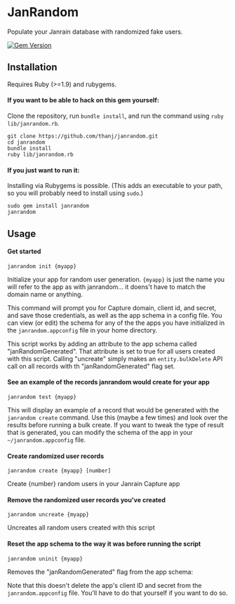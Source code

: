 JanRandom
=========

Populate your Janrain database with randomized fake users.

[![Gem Version](https://badge.fury.io/rb/janrandom.png)](http://badge.fury.io/rb/janrandom)

## Installation

Requires Ruby (>=1.9) and rubygems.

#### If you want to be able to hack on this gem yourself:

Clone the repository, run `bundle install`, and run the command using `ruby
lib/janrandom.rb`.

    git clone https://github.com/thanj/janrandom.git
    cd janrandom
    bundle install
    ruby lib/janrandom.rb

#### If you just want to run it:

Installing via Rubygems is possible. (This adds an executable to your path, so
you will probably need to install using `sudo`.)

    sudo gem install janrandom
    janrandom


## Usage

#### Get started

    janrandom init {myapp}

Initialize your app for random user generation. `{myapp}` is just the name
you will refer to the app as with janrandom... it doens't have to match the
domain name or anything.

This command will prompt you for Capture domain, client id, and secret,
and save those credentials, as well as the app schema in a config file. You can
view (or edit) the schema for any of the the apps you have initialized in the
`janrandom.appconfig` file in your home directory.

This script works by adding an attribute to the app schema called
"janRandomGenerated". That attribute is set to true for all users created with
this script. Calling "uncreate" simply makes an `entity.bulkDelete` API call on
all records with th "janRandomGenerated" flag set.

#### See an example of the records janrandom would create for your app

    janrandom test {myapp}

This will display an example of a record that would be generated with the
`janrandom create` command. Use this (maybe a few times) and look over the
results before running a bulk create. If you want to tweak the type of result
that is generated, you can modify the schema of the app in your
`~/janrandom.appconfig` file.

#### Create randomized user records

    janrandom create {myapp} [number]

Create {number} random users in your Janrain Capture app

#### Remove the randomized user records you've created

    janrandom uncreate {myapp}

Uncreates all random users created with this script

#### Reset the app schema to the way it was before running the script

    janrandom uninit {myapp}

Removes the "janRandomGenerated" flag from the app schema:

Note that this doesn't delete the app's client ID and secret from the
`janrandom.appconfig` file. You'll have to do that yourself if you want to do
so.
